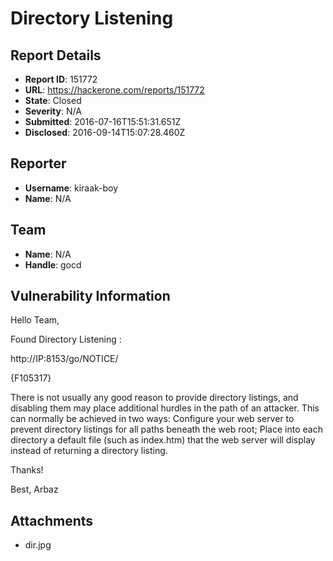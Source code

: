 # Directory Listening

## Report Details
- **Report ID**: 151772
- **URL**: https://hackerone.com/reports/151772
- **State**: Closed
- **Severity**: N/A
- **Submitted**: 2016-07-16T15:51:31.651Z
- **Disclosed**: 2016-09-14T15:07:28.460Z

## Reporter
- **Username**: kiraak-boy
- **Name**: N/A

## Team
- **Name**: N/A
- **Handle**: gocd

## Vulnerability Information
Hello Team,

Found Directory Listening :

http://IP:8153/go/NOTICE/

{F105317}


There is not usually any good reason to provide directory listings, and disabling them may place additional hurdles in the path of an attacker. This can normally be achieved in two ways:
Configure your web server to prevent directory listings for all paths beneath the web root;
Place into each directory a default file (such as index.htm) that the web server will display instead of returning a directory listing.

Thanks!

Best,
Arbaz

## Attachments
- dir.jpg
